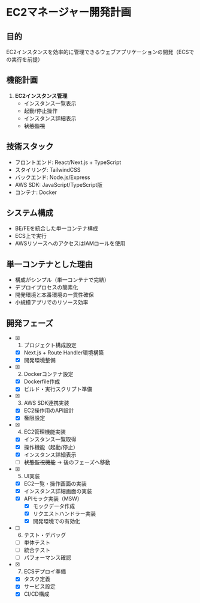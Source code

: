 # EC2マネージャー開発計画

## 目的
EC2インスタンスを効率的に管理できるウェブアプリケーションの開発（ECSでの実行を前提）

## 機能計画
1. **EC2インスタンス管理**
   - インスタンス一覧表示
   - 起動/停止操作
   - インスタンス詳細表示
   - ~~状態監視~~

## 技術スタック
- フロントエンド: React/Next.js + TypeScript
- スタイリング: TailwindCSS
- バックエンド: Node.js/Express
- AWS SDK: JavaScript/TypeScript版
- コンテナ: Docker

## システム構成
- BE/FEを統合した単一コンテナ構成
- ECS上で実行
- AWSリソースへのアクセスはIAMロールを使用

## 単一コンテナとした理由
- 構成がシンプル（単一コンテナで完結）
- デプロイプロセスの簡素化
- 開発環境と本番環境の一貫性確保
- 小規模アプリでのリソース効率

## 開発フェーズ
- [x] 1. プロジェクト構成設定
  - [x] Next.js + Route Handler環境構築
  - [x] 開発環境整備
- [x] 2. Dockerコンテナ設定
  - [x] Dockerfile作成
  - [x] ビルド・実行スクリプト準備
- [x] 3. AWS SDK連携実装
  - [x] EC2操作用のAPI設計
  - [x] 権限設定
- [x] 4. EC2管理機能実装
  - [x] インスタンス一覧取得
  - [x] 操作機能（起動/停止）
  - [x] インスタンス詳細表示
  - [ ] ~~状態監視機能~~ → 後のフェーズへ移動
- [x] 5. UI実装
  - [x] EC2一覧・操作画面の実装
  - [x] インスタンス詳細画面の実装
  - [x] APIモック実装（MSW）
    - [x] モックデータ作成
    - [x] リクエストハンドラー実装
    - [x] 開発環境での有効化
- [ ] 6. テスト・デバッグ
  - [ ] 単体テスト
  - [ ] 統合テスト
  - [ ] パフォーマンス確認
- [x] 7. ECSデプロイ準備
  - [x] タスク定義
  - [x] サービス設定
  - [x] CI/CD構成 